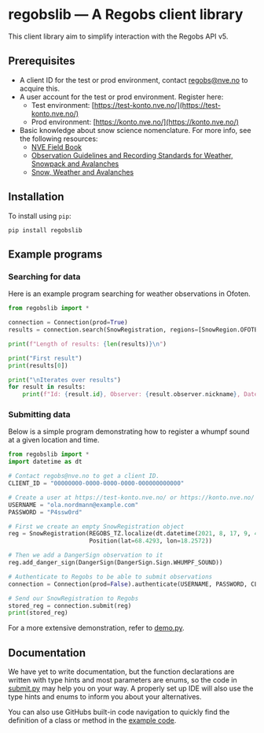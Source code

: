 # regobslib — A Regobs client library

This client library aim to simplify interaction with the Regobs API v5.

## Prerequisites

* A client ID for the test or prod environment, contact [regobs@nve.no](mailto:regobs@nve.no) to acquire this.
* A user account for the test or prod environment. Register here:
  * Test environment: [https://test-konto.nve.no/](https://test-konto.nve.no/)
  * Prod environment: [https://konto.nve.no/](https://konto.nve.no/)
* Basic knowledge about snow science nomenclature. For more info, see the following resources:
  * [NVE Field Book](https://www.varsom.no/media/2265/nve-forsvaret_feltha-ndbok_innmat_v1.pdf)
  * [Observation Guidelines and Recording Standards for Weather, Snowpack and Avalanches](https://www.avalancheassociation.ca/resource/resmgr/standards_docs/ogrs2016web.pdf)
  * [Snow, Weather and Avalanches](https://static1.squarespace.com/static/59d2a0f0e9bfdf20d6d654b7/t/5a1af2a5652dea2e1a5ea055/1511715529879/AAA_SWAG_Web+2.pdf)

## Installation

To install using `pip`:
```
pip install regobslib
```

## Example programs

### Searching for data

Here is an example program searching for weather observations in Ofoten.

```python
from regobslib import *

connection = Connection(prod=True)
results = connection.search(SnowRegistration, regions=[SnowRegion.OFOTEN], observation_types=[Weather])

print(f"Length of results: {len(results)}\n")

print("First result")
print(results[0])

print("\nIterates over results")
for result in results:
    print(f"Id: {result.id}, Observer: {result.observer.nickname}, Date: {result.obs_time}")
```

### Submitting data

Below is a simple program demonstrating how to register a whumpf sound
at a given location and time.

```python
from regobslib import *
import datetime as dt

# Contact regobs@nve.no to get a client ID.
CLIENT_ID = "00000000-0000-0000-0000-000000000000"

# Create a user at https://test-konto.nve.no/ or https://konto.nve.no/
USERNAME = "ola.nordmann@example.com"
PASSWORD = "P4ssw0rd"

# First we create an empty SnowRegistration object
reg = SnowRegistration(REGOBS_TZ.localize(dt.datetime(2021, 8, 17, 9, 48)),
                       Position(lat=68.4293, lon=18.2572))

# Then we add a DangerSign observation to it
reg.add_danger_sign(DangerSign(DangerSign.Sign.WHUMPF_SOUND))

# Authenticate to Regobs to be able to submit observations
connection = Connection(prod=False).authenticate(USERNAME, PASSWORD, CLIENT_ID)

# Send our SnowRegistration to Regobs
stored_reg = connection.submit(reg)
print(stored_reg)
```

For a more extensive demonstration, refer to [demo.py](https://github.com/NVE/regobslib/blob/master/demo.py).

## Documentation

We have yet to write documentation, but the function declarations
are written with type hints and most parameters are enums, so the code in
[submit.py](https://github.com/NVE/regobslib/blob/master/src/regobslib/submit.py) may help you on your way. A properly set
up IDE will also use the type hints and enums to inform you about your
alternatives.

You can also use GitHubs built-in code navigation to quickly find the
definition of a class or method in the [example code](https://github.com/NVE/regobslib/blob/master/demo.py).
